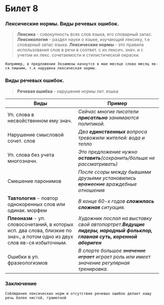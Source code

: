 # Билет 8 

### Лексические нормы. Виды речевых ошибок.
> **Лексика** - совокупность всех слов языка, его словарный запас.
> **Лексикология** - раздел науки о языке, изучающий лексику, т.е словарный запас языка.
> **Лексические нормы** - это правила использования слов в речи в соответ. с их лексич. знач. и с учетом их лекс. сочетаемости и стилистической окраски.


```
Например, в предложении Экзамены начнутся в мае месяце слово месяц яв-ся лишним, т.к нарушена лексическая норма.
```

### Виды речевых ошибок.
> **Речевая ошибка** - нарушение нормы лит. языка

| Виды | Пример |
| ---- | ------ |
| Уп. слова в несвойственном ему знач. | *Сейчас многие писатели ***присатльно*** занимаются политикой.* |
| Нарушение смысловой сочет. слов | *Два ***единственных*** вопроса тревожили жителей: вода и тепло* |
| Уп. слова без учета многозначн. | *Это предложение нужно ***оставить***(сохранить/больше не рассматривать)* |
| Смешение паронимов | *После ссоры между бывшими друзьями установились ~~вражеские~~ враждебные отношения* |
| **Тавтология** - повтор однокоренных слов или одинак. морфем | *В конце 60-х годов ***сложилась*** ***сложная*** ситуация.* |
| **Плеоназм** - уп. словосочетаний, в которых исп. два слова, близкие по знач., а потом одно из двух слов яв-ся избыточным. | *Художник послал на выставку свой автопортрет.**Ведущие лидеры, народный фольклор, главная суть, коренной абориген*** |
| Ошибки в уп. фразеологизмов | *В спорте большое ~~значение играет~~ играет роль или имеет значение регулярная тренировка.* |

### Заключение
```
Соблюдение лексических норм и отсутствие речевых ошибок делает нашу речь более чистой, грамотной
```